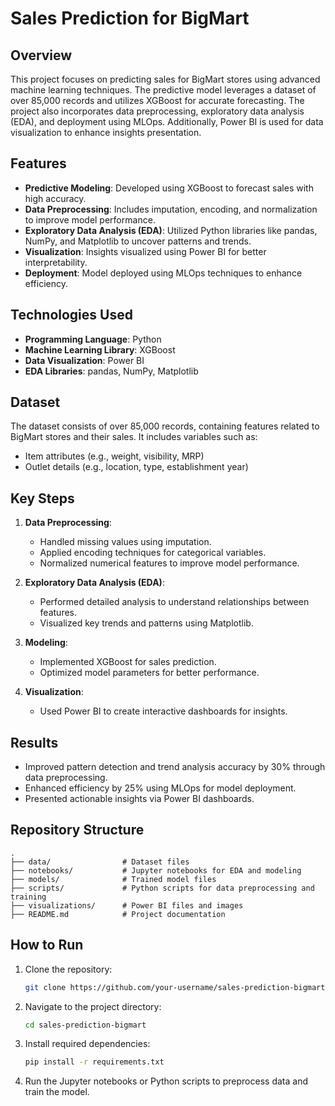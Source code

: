 # Sales Prediction for BigMart

## Overview
This project focuses on predicting sales for BigMart stores using advanced machine learning techniques. The predictive model leverages a dataset of over 85,000 records and utilizes XGBoost for accurate forecasting. The project also incorporates data preprocessing, exploratory data analysis (EDA), and deployment using MLOps. Additionally, Power BI is used for data visualization to enhance insights presentation.

## Features
- **Predictive Modeling**: Developed using XGBoost to forecast sales with high accuracy.
- **Data Preprocessing**: Includes imputation, encoding, and normalization to improve model performance.
- **Exploratory Data Analysis (EDA)**: Utilized Python libraries like pandas, NumPy, and Matplotlib to uncover patterns and trends.
- **Visualization**: Insights visualized using Power BI for better interpretability.
- **Deployment**: Model deployed using MLOps techniques to enhance efficiency.

## Technologies Used
- **Programming Language**: Python
- **Machine Learning Library**: XGBoost
- **Data Visualization**: Power BI
- **EDA Libraries**: pandas, NumPy, Matplotlib

## Dataset
The dataset consists of over 85,000 records, containing features related to BigMart stores and their sales. It includes variables such as:
- Item attributes (e.g., weight, visibility, MRP)
- Outlet details (e.g., location, type, establishment year)

## Key Steps
1. **Data Preprocessing**:
   - Handled missing values using imputation.
   - Applied encoding techniques for categorical variables.
   - Normalized numerical features to improve model performance.

2. **Exploratory Data Analysis (EDA)**:
   - Performed detailed analysis to understand relationships between features.
   - Visualized key trends and patterns using Matplotlib.

3. **Modeling**:
   - Implemented XGBoost for sales prediction.
   - Optimized model parameters for better performance.

4. **Visualization**:
   - Used Power BI to create interactive dashboards for insights.


## Results
- Improved pattern detection and trend analysis accuracy by 30% through data preprocessing.
- Enhanced efficiency by 25% using MLOps for model deployment.
- Presented actionable insights via Power BI dashboards.

## Repository Structure
```
.
├── data/                # Dataset files
├── notebooks/           # Jupyter notebooks for EDA and modeling
├── models/              # Trained model files
├── scripts/             # Python scripts for data preprocessing and training
├── visualizations/      # Power BI files and images
├── README.md            # Project documentation
```

## How to Run
1. Clone the repository:
   ```bash
   git clone https://github.com/your-username/sales-prediction-bigmart.git
   ```

2. Navigate to the project directory:
   ```bash
   cd sales-prediction-bigmart
   ```

3. Install required dependencies:
   ```bash
   pip install -r requirements.txt
   ```

4. Run the Jupyter notebooks or Python scripts to preprocess data and train the model.


